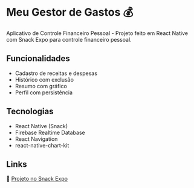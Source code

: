 # Meu Gestor de Gastos 💰
Aplicativo de Controle Financeiro Pessoal - Projeto feito em React Native com Snack Expo para controle financeiro pessoal.

## Funcionalidades
- Cadastro de receitas e despesas
- Histórico com exclusão
- Resumo com gráfico
- Perfil com persistência

## Tecnologias
- React Native (Snack)
- Firebase Realtime Database
- React Navigation
- react-native-chart-kit

## Links
🔗 [Projeto no Snack Expo](https://snack.expo.dev/@danimiranha/trabalho_avaliativo_controle_financeiro_pessoal)
